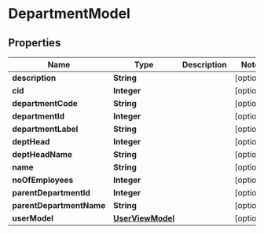 

# DepartmentModel


## Properties

| Name | Type | Description | Notes |
|------------ | ------------- | ------------- | -------------|
|**description** | **String** |  |  [optional] |
|**cid** | **Integer** |  |  [optional] |
|**departmentCode** | **String** |  |  [optional] |
|**departmentId** | **Integer** |  |  [optional] |
|**departmentLabel** | **String** |  |  [optional] |
|**deptHead** | **Integer** |  |  [optional] |
|**deptHeadName** | **String** |  |  [optional] |
|**name** | **String** |  |  [optional] |
|**noOfEmployees** | **Integer** |  |  [optional] |
|**parentDepartmentId** | **Integer** |  |  [optional] |
|**parentDepartmentName** | **String** |  |  [optional] |
|**userModel** | [**UserViewModel**](UserViewModel.md) |  |  [optional] |



